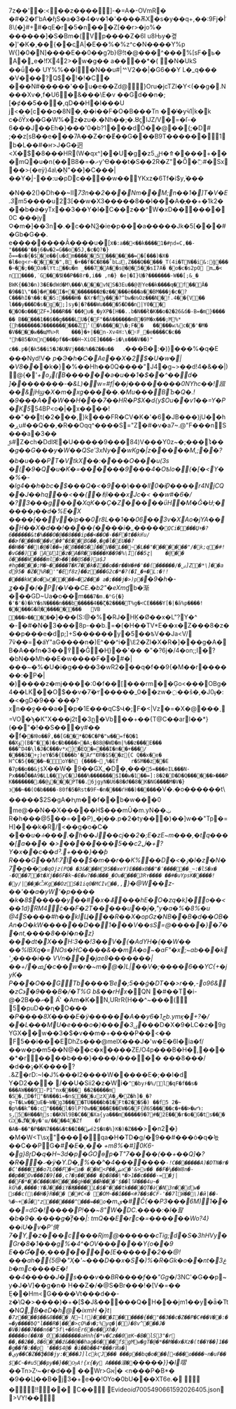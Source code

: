 7z��' �: <      �       �z����] -�=A�-OVmR� �#�2�f'bA�ɧS�a�3�4 �v�1�'����ѪX�s�y��q+,��:9Fjأ݇�#͍{�)\8+#�qE�r�5�n\���Z[��r>�jo%� ������]�S�Bm�(Vp����Z�6I u8Њy�곂�]'�K�,��{��c֪A|�E��%�%z^c�N����Y%p
W{]�0�N]����E��0��gʔb}@!t�@���^���%[ѕF�ь�
A�˿e�!fX42\>�w�g�� a����\*� (
�N�UkS ��ǘ��
Uϒ%%��I�N��u#|ᄿV2��|�G6��Y
L�_q���
�V���?Q$�!�!�C�	���N#�̦����'��u�e��Zd@}Oru�jcTZl�Y<(��g�.N���Xv�,f�U6�&���\E�v � �Gd��n�;[�ȼ��5���,qD��H�I���U	j<��[c��o�8N͹�,��i��F�O�B���Tn	��̓�yӵ1|k�k	c�ōȲx��G�W%�z�zu�.�Nh��;�.ȢϛĲZ/V�=�ſ-�	6���J��Eh�}���'0�b?1���d޺Ȱ��@��{;�D#	;��z[sB��e���7A��Z�r�Ɇ��G���B9Τ������1b�L��#�ҥ>J�G�迥<X�$�8���HR(W�qx^]��U�g�zۑ5Ԩ�⤊����+���mQ�u�n(��B8�=�ށy'Ҽ���t�S��2R�Z"�Ȫ�߬#�Sх��>{�eӱ}4a\�Ņ"��]�C���|��Y�֧|-��:u�pDc����w��YKxz�6Tf�i$yܵ,���

�N��2()�Dh��~II*7ܶ3n��2���Nm��M;n��1�]T�V�E.3*m5����u23[��w�X3�����8��l���A�֢��+�1k2���b�ǿ�yTx��3��Y�l�C��z��^W�xD������
0C
���jy
Ϙ�m�]��3n�.�c��NЗ͟�ie�p���a��*�*��Jk�5[���#�Gb�G��.
e��������Ā����u�[x `�:a��<��k����1�#րd=C,��-"�����'��j6�w�2=G��o�5J,�c�Q?�}ȭ==�x�{�$�e��{u�dm����͗�5�������=�[���)�X�
�l�eg<r~����",B_�+��f�C�B��˚bLك,Z���Q�����_T(4i�TN��i&:ĝ����~��;��Oa�lY tߑ��u�m
_���7�A��s@�@�5��sI7A� �o�c�s2pO
mـ�<
n����,˙G���쒗��P��8r�,i�� ,n�}
�e|�I}U֤�?�������-W��[;&_�
BWK{��3�n) 3�E�dWd�M\���\���vNS�3Eu��@킏Ye��k����q�f��Ӓ�
�9��1\"��}�#��I�+�� ������߶�z�����è���a��BM���j�c�?C���hI�٦��:��S:����H�
�Xr�fy���?^bw �ԊOz���N�!.4��{V�� l���y���D�s�g�;]sy�|�?���Wu����5�D��n|Y0�� ��O�o���ZF+Ĵ���R��ʹ��Φu�_�y X P�[H��..b�N��ł�K��o�2�26&ճ�-B=�m}����	��
B�����1��$��g����LU�{�F"��A����۪��mB�9M�x���;M%*{h�������J����������Zؑ'(�%����\�;F��	�����ԝԈc��'�M�
�V����w��щM%>R	���}�+|��n-Xv4H:\�˂F_�e����C�c�� °h�85�Xmn���pf��<� �H~XiOE]����~i�\ʙ���V��)"	c��.p�{�k5��i5�J�U�Vj���נ%��Z��u��	`.���B�:�)\}���\%�q�E ���Nyd!V�
*p�Э�h�C�Ae��X�2$�U�w�|�V8�*��k�}�%��Hh�� 0Q����"J4�g~>��d!4�&��|)@{�'*+oۏ(B������ə�u��1�$��^��d�	]��������-�&L)�w=#f|��j��������0NYhc��!誸��&jHϣ�X�m�xg���ۨ��.�Mu���BЪ�Q�.!�9���A��W��H���7��HR�P$X�d{y$Ou��v1��=Y�P�K5*54BP<o�|�x����!��"��t(�2���,}k���FR�CV�K�'�6�JB� ��)jU��h�ڕu#��Q��,�R��Oqq^����S="Z�#�v�a7~.@"F���nS���a�3�� ̰s#Z�ch�DdlԘ�U�����9���84)V���Y0z~�;���ໄ�*��g��G���y�W��QSeʹ3xΝy��wKg�|z�����M,;��?�b�u���PT�VtkX��\:�ؓ���O���u(3s �(�9�Q�u�K�=������9���4�Oҍlo�(�[�<Y��%�-�lg4��h�bc�$���Q�<�9��\���ll0�ɨǷ����r4NjCQ��J��hq��<��{�标���xJc�<
��w#�6�/�?3���g���XqK��Ҫ�Z�����ΰH�M�Ğ�Ʉ;�����ֈ ��d�%E�X ����[��v�ip��0r8L��1��06��3v�XAo�jYA���H��X�d��!����{����i�_�����`QCi����Џ+ַ�?6������&t�%���O�@��8���ip��<��O�-��F�t��kҤu/��ɚf���W���v�Φ^�E��BG��,�g�l�EU��?��H��'��\�@�l��=j�8���S�]��V��L��~�L��"�������"/�k;q�#!�vG��)�
AU1�z�A�R�V����K��9�%\I(��5ȥ|	�@��	õ����W����ml�>��|��@S��)a$J #hg����;M�~�����T�K 7��k�I��o��r��W�#�'��(������/�ۺ]Z�*\]��a
d󲷂95� �Z�%R�'"�Ef8z}��z���G2c�*�?(�I ̳�+�L:�!!����kW�o�w����=�2��� a�;���j�> )p�`�9�h�-ʓ���(�P(�V��CЕ.�b2"�eXmު*gb�渐���GD~Ua�o��m`���7�m.�ʱG{�}�'�'�)�kY�sN����n���b�����4��ζ�2����T%g�<CE����Y[�|�ӑ%p����!�����G�Ҋ����� ����	VB
���>����`�]���(S:@�%�RJ�HĶ�Ø��x�L"?Y�^
�-�#�N�3���8p-��b.=�(�H��ТV*E��x�Z���8�z� ��p���e�dp;]\+S������y�5��ҍV��Ja<V/ 7ѷ��=�áY"aG����n�)E^��^i�\Ԑ2�Zl�X�R�]���g�A�B�A��fn�߉��3�Ğ�ُ�Ң}��'�� �"�?6j�/4�on;;l�?�bN��Mh��E�w����F��#�|���~�%�U�i�g����3�wR2���q�f��9{�M��r����� �:�P�|�)����z�mj����:0�f��[���rm��Ģo<���OBg�4��LK��O$��v�7٘�٣�����_0��zw�߲��š�,�J0ֈ�:�<�gD�9��`���?xn��ջ���a��p�1E���qC$Վ�;F�<|Vz�=�X�@���ˎ=VO�ϡ�K"X���j2t�3ը�Vb��+��{T@C��arl��\*}(��"�!��S���y#��
�f�`�ᘠo��Ӯ,��[G��*�D�C�P�"w��=f�Q�1
��Xۆ(B�"��)�c�b����>�A;�88@�WD�m|%��z���E���
���^D4�\l�J�C���v*х}̋�EQ�=���I�n��+���/����3�+ٷ)eY�5�{E���b'�Aґ"ЮR�$Sܻ��z{C Q��x�e�	H^C�5{����~�oY�h
{����~̡%�Ef	r�SM��z�򘳐�E	�7p��o��&j$`X��W�
9��GX_�D�,���`5=���eIL���N-Px���Ȭ��A9�LL��yC�J���%�������$I��w�1��=]:8�2�D�D�Q������>���PK�������ݹ@��ۮ���PT��.6jgyN�U6�8�ժ��8�K�NG���݉�M�V�}э��~��(O�b����-80f�5�Rst�9F~�n����ѓH��)�����`�V�.�o������t\�����$2S�gA�Ԧm��f��b�w���0
me@��N��X�����H$���mŪ�m.yN��ݔ
R�h���@5��=��P)\_�j��.p�2�ty���)��]w��"Tp�=H]���k�R/<��g�o�C�
� ��*u�⩮���.�h��J��cj��2�;E�zE~m���,�tq����[a��݀� �>����΀���5��cڶ2�+?Y�x��c��dˀ.+���}��ƥ R���G��̒M:7l��$�m��r��K%��D�<�ݹ�l�z�N�7�g��`o�qOjz(PQ� �3&���H9S��xeY)E���xB��"�ՙ������_~:�lS�x�
-�Q��7�t�Xj��6F�k~�E�w?��ԁ���_�Ou����3Rʏ���� ��#�uYpsK�����!�y/|��ѯ�ѼKg��OzS�1iq0�MCIv��,,`}�@W��z-��'��a�yW'�p���� �k�8$�����y��#�x�ⷆ���hE�O�zq�k]�o��<��1d}RM4ۧc��F�2T�����u��j�,"y�a�%�8%�u @4S����#h��kIЦ���R��X�opGz�NB�҆�B�d��OB�An�O�kW������D��1���V��sS=@�����}�7��nt,����8��l�n�z}���dt�X��H:3��!3��V�{�AdYH�{ ��W�� ��\%lBXq�=NOs�HC����&��mA�o~�aF"�x;~ab���k'ݫ����i�� VVn���jae8�������|��+/�ߘʆ�c��w�r�~m�@ �)L|��V�;����6��YC{+�jyK�
P���O��GTb����Ɓe�;5��ǵ�DT��>r��,-o96&�zC϶�9���B�/�T%G
b&��rHx�*QN �#��T�i-@�2B��އ�
Aࠪ' �Am�K��ٍ N,U RrR{H��^~���( 5 �puD��ɳ�O�*�� �P����8X����E�ӱ������A��yج1�6b.ymϗ�+?�/��L�̴��MU�e���o�)����ݷ3�*��D�X�9�LC�z�9gYGX��w��3�$�v��m�+����P��<� �
F5��i���EDhZs���@melX���J�'w�E�6I�ia�f/��w�p�m5��N@��c�ӿ����ZE/O4p���B�H�,����*�r����b���}����/����� ���8���/�d��ݸ�K����?ۦ&Z�rD:~I�J%���I2����W�����E�;��I�d Y�D2���
/��U�Sii2�z�Wi�`^�by۶�%/l�qF�f��s�
���AW���9-P1^nx���� ��2�����m؝�S�,D�f"�N���i=�n$���ɹzXA�ر�ٗZ�h]�_�?q~T�Lw��uE�~W�g3����TU����b�1�Ft�2��S�)
��f5
2�~	�p%��k^��:c"����l�9lP?0w�����E��EW�G�F{Ӥ6S�����c�+��>�w֏:
s,5�H���ʩs:��KNl9B�C���Xa{ya���m�����9�7#�2E���r�o�G�ts���Ѿ�ڰ��y�'ɯ/����4�Zf	�f
�A�~��"�P��N7���&�t��I��صé2$�ʬ�%}K�)�Z��`�>�n2�}�M�W<T\sӽ"����qa�H�TD�g/�9��#���ȯ�q�뇫��C��P׸G�*#�E�,�� +m8%�#]0K6-�g}8ɼD�q�H~3d�p�ǴOөp�T"7����(��+��Q]�?�R��ހ�ӱ�Y.D�,%� �ʰ�4�������`-!C�������A)�DTN�r��C'������o7LO��F�+a�
��W<P��ڜx�'&>v�� ��F�¼��W8n�-��p��Ov���I�9[��,c?�ș�����
�þ�8��\*�>1��c����-=�j|��F�*��C���U�K����gH����Ή���'$��lߖՔ���4u~�	kG%�,����:Y�J���iY�Җ����L�$�"���tk����QT�߇�N3n��dw�
s��c(\��H�}R��� �#C<�
�OM~��î���<#7��s�CF-'�� 7lŴ��\)�й|��-%�~+�ǟ�"z�������^�݀��=��o`�mې�#Ĉ{��P3���6M)1����=dG�!����P!��~޸" 8W�DC.����:�l�팚�b�9�.����g�ͫf��|:
tmQ��E�rc�=����׭��Wo?4}��iU�v�P'傸7�Y,�z���c���Rjm@������cTig;d�S�3hHVy�Gr�8�1���g%�4^�OV������Y{o��9
E��Ɠ��,�������[E������2��@!���ah�{5@�"Ҳ�'~��� D��x�S�)%�R�Gk�o��nt�غ3b�mc����E�!��4�����J�s���v��BR����f��"Gg*�/3NC'�G��p~y�J�V]��g�n�
H��Z�/�@S�Br���!�[V�=��
݈E��Hm<G����Vt���d��-z�\Q�>����)�+�[$�J&�����Q�H���jm1��y�ǟ�Tt�N*Q,B�eD�h@�ixmH
�}t`|�7z����$��&8����̗N~l!)����I������{��"��3��c�Z��P�C#��V��:�=�y����ѢQ"l���R�|���>cO%�٧�;%yq�|�)�8v^���J�
�V�)���7���n6�^5f\+�6nЀr6�e��Xh�/�����o(��X�_O�ӓ������aHnh{�*v�Cz��0ɶK~�B�lS3"�r	��,��2��,8�6���ܑz&��@��hag�6���f$gMԝ�gT�@�*��M��x�Xz�(t��Y��]1���g��f�:��p
'���$4@� �i��b��4*���rЙa�|�ېy��C�Z��ֆ�B�jy:����J]lckҀJ��� ���p��bq�o���[<���o����~n�uF��$�C~�# u5��py��}��ѸA!{x{�y A����濛�`�����}}�l㗩�*�Tn>Zי~�r�d��
��Wr>Gא|�
<n���P�B\*� �9��Ц��B�j3�+e��!OYo�0bU���XT6e.�\     �  !!�� 
C��            E v i d e o * i d * 7 0 0 5 4 9 0 6 6 1 5 9 2 0 2 6 4 0 5 . j s o n   
 >VY !��       
